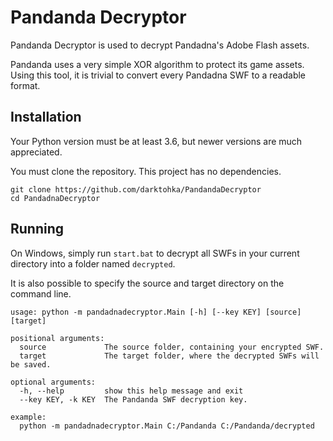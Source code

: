 # Pandanda Decryptor

Pandanda Decryptor is used to decrypt Pandadna's Adobe Flash assets.

Pandanda uses a very simple XOR algorithm to protect its game assets. Using this tool, it is trivial to convert every Pandadna SWF to a readable format.

## Installation

Your Python version must be at least 3.6, but newer versions are much appreciated.

You must clone the repository. This project has no dependencies.

```
git clone https://github.com/darktohka/PandandaDecryptor
cd PandadnaDecryptor
```

## Running

On Windows, simply run `start.bat` to decrypt all SWFs in your current directory into a folder named `decrypted`.

It is also possible to specify the source and target directory on the command line.

```
usage: python -m pandadnadecryptor.Main [-h] [--key KEY] [source] [target]

positional arguments:
  source             The source folder, containing your encrypted SWF.
  target             The target folder, where the decrypted SWFs will be saved.

optional arguments:
  -h, --help         show this help message and exit
  --key KEY, -k KEY  The Pandanda SWF decryption key.
  
example:
  python -m pandadnadecryptor.Main C:/Pandanda C:/Pandanda/decrypted
```